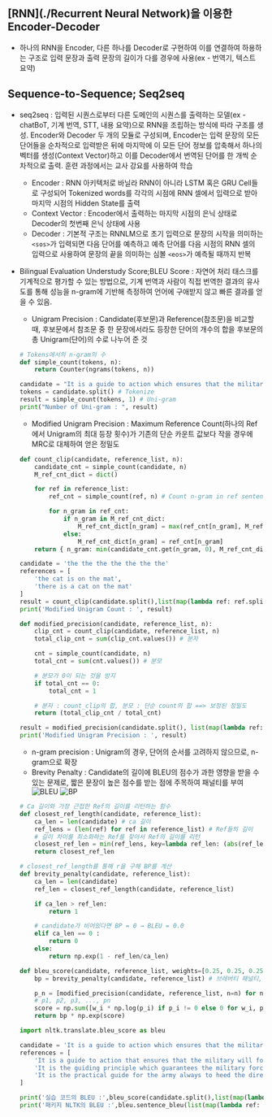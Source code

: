 ## [RNN](./Recurrent Neural Network)을 이용한 Encoder-Decoder

- 하나의 RNN을 Encoder, 다른 하나를 Decoder로 구현하여 이를 연결하여 하용하는 구조로 입력 문장과 출력 문장의 길이가 다를 경우에 사용(ex - 번역기, 텍스트 요약)

## Sequence-to-Sequence; Seq2seq
- seq2seq : 입력된 시퀀스로부터 다른 도메인의 시퀀스를 출력하는 모델(ex - chatBoT, 기계 번역, STT, 내용 요약)으로 RNN을 조립하는 방식에 따라 구조를 생성. Encoder와 Decoder 두 개의 모듈로 구성되며, Encoder는 입력 문장의 모든 단어들을 순차적으로 입력받은 뒤에 마지막에 이 모든 단어 정보를 압축해서 하나의 벡터를 생성(Context Vector)하고 이를 Decoder에서 번역된 단어를 한 개씩 순차적으로 출력. 훈련 과정에서는 교사 강요를 사용하여 학습
    * Encoder : RNN 아키텍처로 바닐라 RNN이 아니라 LSTM 혹은 GRU Cell들로 구성되어 Tokenized words를 각각의 시점에 RNN 셀에서 입력으로 받아 마지막 시점의 Hidden State를 출력
    * Context Vector : Encoder에서 출력하는 마지막 시점의 은닉 상태로 Decoder의 첫번째 은닉 상태에 사용
    * Decoder : 기본적 구조는 RNNLM으로 초기 입력으로 문장의 시작을 의미하는 `<sos>`가 입력되면 다음 단어를 예측하고 예측 단어를 다음 시점의 RNN 셀의 입력으로 사용하여 문장의 끝을 의미하는 심볼 `<eos>`가 예측될 때까지 반복

- Bilingual Evaluation Understudy Score;BLEU Score : 자연어 처리 태스크를 기계적으로 평가할 수 있는 방법으로, 기계 번역과 사람이 직접 번역한 결과의 유사도를 통해 성능을 n-gram에 기반해 측정하여 언어에 구애받지 않고 빠른 결과를 얻을 수 있음.
    * Unigram Precision : Candidate(후보문)과 Reference(참조문)을 비교할 때, 후보문에서 참조문 중 한 문장에서라도 등장한 단어의 개수의 합을 후보문의 총 Unigram(단어)의 수로 나누어 준 것
    
    ```python
    # Tokens에서의 n-gram의 수
    def simple_count(tokens, n):
        return Counter(ngrams(tokens, n))
    
    candidate = "It is a guide to action which ensures that the military always obeys the commands of the party."
    tokens = candidate.split() # Tokenize
    result = simple_count(tokens, 1) # Uni-gram
    print("Number of Uni-gram : ", result)
    ```
    
    * Modified Unigram Precision : Maximum Reference Count(하나의 Ref에서 Unigram의 최대 등장 횟수)가 기존의 단순 카운트 값보다 작을 경우에 MRC로 대체하여 얻은 정밀도

    ```python
    def count_clip(candidate, reference_list, n):
        candidate_cnt = simple_count(candidate, n)
        M_ref_cnt_dict = dict()

        for ref in reference_list:
            ref_cnt = simple_count(ref, n) # Count n-gram in ref sentence

            for n_gram in ref_cnt:
                if n_gram in M_ref_cnt_dict:
                    M_ref_cnt_dict[n_gram] = max(ref_cnt[n_gram], M_ref_cnt_dict[n_gram])
                else:
                    M_ref_cnt_dict[n_gram] = ref_cnt[n_gram]
        return { n_gram: min(candidate_cnt.get(n_gram, 0), M_ref_cnt_dict.get(n_gram, 0)) for n_gram in candidate_cnt }
    
    candidate = 'the the the the the the the'
    references = [
        'the cat is on the mat',
        'there is a cat on the mat'
    ]
    result = count_clip(candidate.split(),list(map(lambda ref: ref.split(), references)),1)
    print('Modified Unigram Count : ', result)

    def modified_precision(candidate, reference_list, n):
        clip_cnt = count_clip(candidate, reference_list, n) 
        total_clip_cnt = sum(clip_cnt.values()) # 분자

        cnt = simple_count(candidate, n)
        total_cnt = sum(cnt.values()) # 분모

        # 분모가 0이 되는 것을 방지
        if total_cnt == 0: 
            total_cnt = 1

        # 분자 : count_clip의 합, 분모 : 단순 count의 합 ==> 보정된 정밀도
        return (total_clip_cnt / total_cnt)

    result = modified_precision(candidate.split(), list(map(lambda ref: ref.split(), references)), n=1)
    print('Modified Unigram Precision : ', result)
    ```

    * n-gram precision : Unigram의 경우, 단어의 순서를 고려하지 않으므로, n-gram으로 확장
    * Brevity Penalty : Candidate의 길이에 BLEU의 점수가 과한 영향을 받을 수 있는 문제로, 짧은 문장이 높은 점수를 받는 점에 주목하여 패널티를 부여 ![BLEU](./img/BLEU.jpg) ![BP](./img/Brevity_Penalty.jpg)

    ```python
    # Ca 길이와 가장 근접한 Ref의 길이를 리턴하는 함수
    def closest_ref_length(candidate, reference_list):
        ca_len = len(candidate) # ca 길이
        ref_lens = (len(ref) for ref in reference_list) # Ref들의 길이
        # 길이 차이를 최소화하는 Ref를 찾아서 Ref의 길이를 리턴
        closest_ref_len = min(ref_lens, key=lambda ref_len: (abs(ref_len - ca_len), ref_len))
        return closest_ref_len

    # closest_ref_length를 통해 r을 구해 BP를 계산
    def brevity_penalty(candidate, reference_list):
        ca_len = len(candidate)
        ref_len = closest_ref_length(candidate, reference_list)

        if ca_len > ref_len:
            return 1

        # candidate가 비어있다면 BP = 0 → BLEU = 0.0
        elif ca_len == 0 :
            return 0
        else:
            return np.exp(1 - ref_len/ca_len)

    def bleu_score(candidate, reference_list, weights=[0.25, 0.25, 0.25, 0.25]):
        bp = brevity_penalty(candidate, reference_list) # 브레버티 패널티, BP

        p_n = [modified_precision(candidate, reference_list, n=n) for n, _ in enumerate(weights,start=1)] 
        # p1, p2, p3, ..., pn
        score = np.sum([w_i * np.log(p_i) if p_i != 0 else 0 for w_i, p_i in zip(weights, p_n)])
        return bp * np.exp(score)

    import nltk.translate.bleu_score as bleu

    candidate = 'It is a guide to action which ensures that the military always obeys the commands of the party'
    references = [
        'It is a guide to action that ensures that the military will forever heed Party commands',
        'It is the guiding principle which guarantees the military forces always being under the command of the Party',
        'It is the practical guide for the army always to heed the directions of the party'
    ]

    print('실습 코드의 BLEU :',bleu_score(candidate.split(),list(map(lambda ref: ref.split(), references))))
    print('패키지 NLTK의 BLEU :',bleu.sentence_bleu(list(map(lambda ref: ref.split(), references)),candidate.split()))
    ```